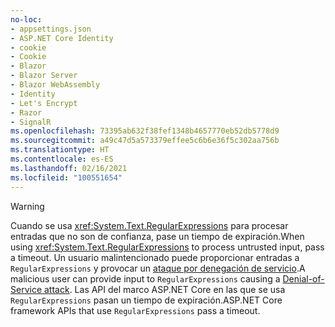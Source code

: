 ```yaml
---
no-loc:
- appsettings.json
- ASP.NET Core Identity
- cookie
- Cookie
- Blazor
- Blazor Server
- Blazor WebAssembly
- Identity
- Let's Encrypt
- Razor
- SignalR
ms.openlocfilehash: 73395ab632f38fef1348b4657770eb52db5778d9
ms.sourcegitcommit: a49c47d5a573379effee5c6b6e36f5c302aa756b
ms.translationtype: HT
ms.contentlocale: es-ES
ms.lasthandoff: 02/16/2021
ms.locfileid: "100551654"
---
```

> [!WARNING]
> <span data-ttu-id="2e153-101">Cuando se usa <xref:System.Text.RegularExpressions> para procesar entradas que no son de confianza, pase un tiempo de expiración.</span><span class="sxs-lookup"><span data-stu-id="2e153-101">When using <xref:System.Text.RegularExpressions> to process untrusted input, pass a timeout.</span></span> <span data-ttu-id="2e153-102">Un usuario malintencionado puede proporcionar entradas a `RegularExpressions` y provocar un [ataque por denegación de servicio](https://www.us-cert.gov/ncas/tips/ST04-015).</span><span class="sxs-lookup"><span data-stu-id="2e153-102">A malicious user can provide input to `RegularExpressions` causing a [Denial-of-Service attack](https://www.us-cert.gov/ncas/tips/ST04-015).</span></span> <span data-ttu-id="2e153-103">Las API del marco ASP.NET Core en las que se usa `RegularExpressions` pasan un tiempo de expiración.</span><span class="sxs-lookup"><span data-stu-id="2e153-103">ASP.NET Core framework APIs that use `RegularExpressions` pass a timeout.</span></span>
